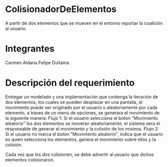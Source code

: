 # ColisionadorDeElementos
A partir de dos elementos que se mueven en el entorno reportar la coalición al usuario.

# Integrantes
Carmen Aldana
Felipe Duitama

# Descripción del requerimiento
Entregar un modelado y una implementación que contenga la iteración de dos elementos, los cuales se pueden desplazar en una pantalla, el movimiento puede ser originado por el usuario o aleatoriamente por cada elemento, a traves de un menú de opciones, se generara el movimiento de la siguiente manera: 
Flujo 1: Si el usuario selecciona el boton "Movimiento aleatorio" los dos elementos se moveran aleatoriamente, el sistema sera el responsable de generar el movimiento y la colisión de los mismos.
Flujo 2: Si el usuario no marca el boton "Movimiento aleatorio", indica que el usuario es quien selecciona los elementos, genera el movimiento sobre ellos y la colisión. 

Cada vez que los dos colisionen, se debe advertir al usuario que dichos elementos colisionaron.



